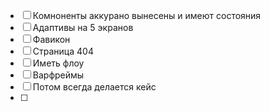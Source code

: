 - [ ] Комноненты аккурано вынесены и имеют состояния
- [ ] Адаптивы на 5 экранов
- [ ] Фавикон
- [ ] Страница 404
- [ ] Иметь флоу
- [ ] Варфреймы
- [ ] Потом всегда делается кейс
- [ ] 